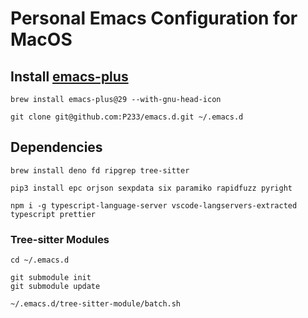 # Personal Emacs Configuration for MacOS

## Install [emacs-plus](https://github.com/d12frosted/homebrew-emacs-plus)

```
brew install emacs-plus@29 --with-gnu-head-icon
```

```
git clone git@github.com:P233/emacs.d.git ~/.emacs.d
```

## Dependencies

```
brew install deno fd ripgrep tree-sitter
```

```
pip3 install epc orjson sexpdata six paramiko rapidfuzz pyright
```

```
npm i -g typescript-language-server vscode-langservers-extracted typescript prettier
```

### Tree-sitter Modules

```
cd ~/.emacs.d
```

```
git submodule init
git submodule update
```

```
~/.emacs.d/tree-sitter-module/batch.sh
```
